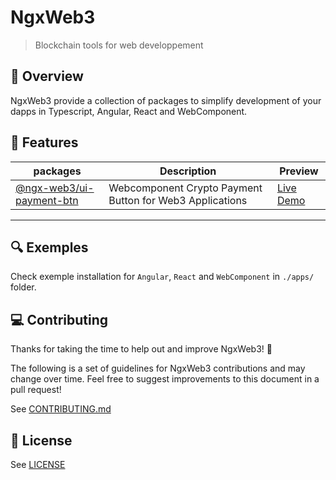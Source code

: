 # NgxWeb3

> Blockchain tools for web developpement

## 👀 Overview

NgxWeb3 provide a collection of packages to simplify development of your dapps in Typescript, Angular, React and WebComponent.

## 🚀 Features

| **packages**      |  Description  | Preview |
|--------------|----|----|
| [@ngx-web3/ui-payment-btn](./libs/ui/payment-btn/README.md)      | Webcomponent Crypto Payment Button for Web3 Applications | [Live Demo](https://crypto-payment-btn.web.app/) |

<hr/>


## 🔍 Exemples

Check exemple installation for `Angular`, `React` and `WebComponent` in `./apps/` folder.

## 💻 Contributing

Thanks for taking the time to help out and improve NgxWeb3! 🎉

The following is a set of guidelines for NgxWeb3 contributions and may change over time. Feel free to suggest improvements to this document in a pull request!

See [CONTRIBUTING.md](CONTRIBUTING.md)

## 📃 License

See [LICENSE](LICENSE)



